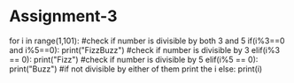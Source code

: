 # Assignment-3
for i in range(1,101):
  #check if number is divisible by both 3 and 5
  if(i%3==0 and i%5==0):
    print("FizzBuzz")
  #check if number is divisible by 3
  elif(i%3 == 0):
    print("Fizz")
  #check if number is divisible by 5
  elif(i%5 == 0):
    print("Buzz")
  #if not divisible by either of them print the i
  else:
    print(i)
